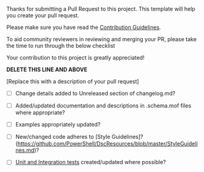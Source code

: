 Thanks for submitting a Pull Request to this project.
This template will help you create your pull request.

Please make sure you have read the [Contribution Guidelines](https://github.com/PowerShell/DscResources/blob/master/CONTRIBUTING.md).

To aid community reviewers in reviewing and merging your PR, please take the time to run through the below checklist

Your contribution to this project is greatly appreciated!

**DELETE THIS LINE AND ABOVE**

[Replace this with a description of your pull request]

- [ ] Change details added to Unreleased section of changelog.md?
- [ ] Added/updated documentation and descriptions in .schema.mof files where appropriate?
- [ ] Examples appropriately updated?
- [ ] New/changed code adheres to [Style Guidelines]?(https://github.com/PowerShell/DscResources/blob/master/StyleGuidelines.md)?
- [ ] [Unit and Integration tests](https://github.com/PowerShell/DscResources/blob/master/TestsGuidelines.md) created/updated where possible?

